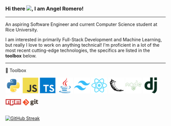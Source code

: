 ### Hi there <img src="https://raw.githubusercontent.com/MartinHeinz/MartinHeinz/master/wave.gif" width="30px">, I am Angel Romero!

---

An aspiring Software Engineer and current Computer Science student at Rice University.

I am interested in primarily Full-Stack Development and Machine Learning, but really I love to work on anything technical! I'm proficient in a lot of the most recent cutting-edge technologies, the specifics are listed in the **toolbox** below.

---
🧰 Toolbox

<img src="https://github.com/devicons/devicon/blob/master/icons/python/python-original.svg" alt="Python logo" width="50" height="50"/> <img src="https://github.com/devicons/devicon/blob/master/icons/javascript/javascript-original.svg" alt="JavaScript logo" width="50" height="50"/> <img src="https://github.com/devicons/devicon/blob/master/icons/typescript/typescript-original.svg" alt="TypeScript logo" width="50" height="50"/> <img src="https://github.com/devicons/devicon/blob/master/icons/java/java-original.svg" alt="Java logo" width="50" height="50"/> <img src="https://github.com/devicons/devicon/blob/master/icons/tailwindcss/tailwindcss-original.svg" alt="Tailwindcss logo" width="50" height="50"/> <img src="https://github.com/devicons/devicon/blob/master/icons/react/react-original.svg" alt="React logo" width="50" height="50"/> <img src="https://github.com/devicons/devicon/blob/master/icons/flask/flask-original.svg" alt="Flask logo" width="50" height="50"/> <img src="https://github.com/devicons/devicon/blob/master/icons/nodejs/nodejs-line-wordmark.svg" alt="Nodejs logo" width="50" height="50"/> <img src="https://github.com/devicons/devicon/blob/master/icons/django/django-plain.svg" alt="Django logo" width="50" height="50"/> <img src="https://github.com/devicons/devicon/blob/master/icons/npm/npm-original-wordmark.svg" alt="NPM logo" width="50" height="50"/> <img src="https://github.com/devicons/devicon/blob/master/icons/git/git-original-wordmark.svg" alt="NPM logo" width="50" height="50"/>  


[![GitHub Streak](https://streak-stats.demolab.com/?user=angel-romero-f&theme=dark)](https://git.io/streak-stats)




<!--
**angel-romero-f/angel-romero-f** is a ✨ _special_ ✨ repository because its `README.md` (this file) appears on your GitHub profile.

Here are some ideas to get you started:

- 🔭 I’m currently working on ...
- 🌱 I’m currently learning ...
- 👯 I’m looking to collaborate on ...
- 🤔 I’m looking for help with ...
- 💬 Ask me about ...
- 📫 How to reach me: ...
- 😄 Pronouns: ...
- ⚡ Fun fact: ...
-->

